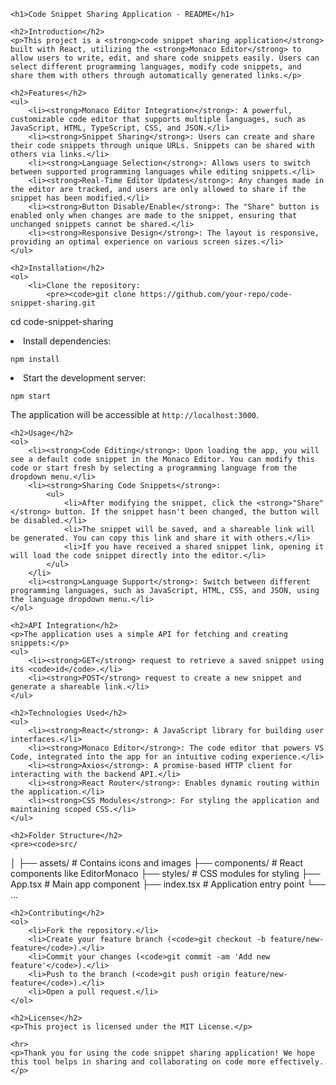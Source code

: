 
    <h1>Code Snippet Sharing Application - README</h1>

    <h2>Introduction</h2>
    <p>This project is a <strong>code snippet sharing application</strong> built with React, utilizing the <strong>Monaco Editor</strong> to allow users to write, edit, and share code snippets easily. Users can select different programming languages, modify code snippets, and share them with others through automatically generated links.</p>

    <h2>Features</h2>
    <ul>
        <li><strong>Monaco Editor Integration</strong>: A powerful, customizable code editor that supports multiple languages, such as JavaScript, HTML, TypeScript, CSS, and JSON.</li>
        <li><strong>Snippet Sharing</strong>: Users can create and share their code snippets through unique URLs. Snippets can be shared with others via links.</li>
        <li><strong>Language Selection</strong>: Allows users to switch between supported programming languages while editing snippets.</li>
        <li><strong>Real-Time Editor Updates</strong>: Any changes made in the editor are tracked, and users are only allowed to share if the snippet has been modified.</li>
        <li><strong>Button Disable/Enable</strong>: The "Share" button is enabled only when changes are made to the snippet, ensuring that unchanged snippets cannot be shared.</li>
        <li><strong>Responsive Design</strong>: The layout is responsive, providing an optimal experience on various screen sizes.</li>
    </ul>

    <h2>Installation</h2>
    <ol>
        <li>Clone the repository:
            <pre><code>git clone https://github.com/your-repo/code-snippet-sharing.git
cd code-snippet-sharing
            </code></pre>
        </li>
        <li>Install dependencies:
            <pre><code>npm install
            </code></pre>
        </li>
        <li>Start the development server:
            <pre><code>npm start
            </code></pre>
        </li>
    </ol>
    <p>The application will be accessible at <code>http://localhost:3000</code>.</p>

    <h2>Usage</h2>
    <ol>
        <li><strong>Code Editing</strong>: Upon loading the app, you will see a default code snippet in the Monaco Editor. You can modify this code or start fresh by selecting a programming language from the dropdown menu.</li>
        <li><strong>Sharing Code Snippets</strong>:
            <ul>
                <li>After modifying the snippet, click the <strong>"Share"</strong> button. If the snippet hasn't been changed, the button will be disabled.</li>
                <li>The snippet will be saved, and a shareable link will be generated. You can copy this link and share it with others.</li>
                <li>If you have received a shared snippet link, opening it will load the code snippet directly into the editor.</li>
            </ul>
        </li>
        <li><strong>Language Support</strong>: Switch between different programming languages, such as JavaScript, HTML, CSS, and JSON, using the language dropdown menu.</li>
    </ol>

    <h2>API Integration</h2>
    <p>The application uses a simple API for fetching and creating snippets:</p>
    <ul>
        <li><strong>GET</strong> request to retrieve a saved snippet using its <code>id</code>.</li>
        <li><strong>POST</strong> request to create a new snippet and generate a shareable link.</li>
    </ul>

    <h2>Technologies Used</h2>
    <ul>
        <li><strong>React</strong>: A JavaScript library for building user interfaces.</li>
        <li><strong>Monaco Editor</strong>: The code editor that powers VS Code, integrated into the app for an intuitive coding experience.</li>
        <li><strong>Axios</strong>: A promise-based HTTP client for interacting with the backend API.</li>
        <li><strong>React Router</strong>: Enables dynamic routing within the application.</li>
        <li><strong>CSS Modules</strong>: For styling the application and maintaining scoped CSS.</li>
    </ul>

    <h2>Folder Structure</h2>
    <pre><code>src/
│
├── assets/          # Contains icons and images
├── components/      # React components like EditorMonaco
├── styles/          # CSS modules for styling
├── App.tsx          # Main app component
├── index.tsx        # Application entry point
└── ...
    </code></pre>

    <h2>Contributing</h2>
    <ol>
        <li>Fork the repository.</li>
        <li>Create your feature branch (<code>git checkout -b feature/new-feature</code>).</li>
        <li>Commit your changes (<code>git commit -am 'Add new feature'</code>).</li>
        <li>Push to the branch (<code>git push origin feature/new-feature</code>).</li>
        <li>Open a pull request.</li>
    </ol>

    <h2>License</h2>
    <p>This project is licensed under the MIT License.</p>

    <hr>
    <p>Thank you for using the code snippet sharing application! We hope this tool helps in sharing and collaborating on code more effectively.</p>
